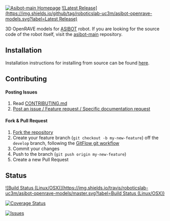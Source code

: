 [![Asibot-main Homepage](https://img.shields.io/badge/asibot-openrave-models-orange.svg)](http://robots.uc3m.es/dox-asibot-main) [![Latest Release](https://img.shields.io/github/tag/roboticslab-uc3m/asibot-openrave-models.svg?label=Latest Release)](https://github.com/roboticslab-uc3m/asibot-openrave-models/tags)

3D OpenRAVE models for [ASIBOT](http://robots.uc3m.es/dox-asibot-main) robot. If you are looking for the source code of the robot itself, visit the [asibot-main](https://github.com/roboticslab-uc3m/asibot-main) repository.

## Installation

Installation instructions for installing from source can be found [here](doc/asibot_openrave_models_install.md).

## Contributing

#### Posting Issues

1. Read [CONTRIBUTING.md](CONTRIBUTING.md)
2. [Post an issue / Feature request / Specific documentation request](https://github.com/roboticslab-uc3m/asibot-openrave-models/issues)

#### Fork & Pull Request

1. [Fork the repository](https://github.com/roboticslab-uc3m/asibot-openrave-models/fork)
2. Create your feature branch (`git checkout -b my-new-feature`) off the `develop` branch, following the [GitFlow git workflow](https://www.atlassian.com/git/tutorials/comparing-workflows/gitflow-workflow)
3. Commit your changes
4. Push to the branch (`git push origin my-new-feature`)
5. Create a new Pull Request

## Status

[![Build Status (Linux/OSX)](https://img.shields.io/travis/roboticslab-uc3m/asibot-openrave-models/master.svg?label=Build Status (Linux/OSX))](https://travis-ci.org/roboticslab-uc3m/asibot-openrave-models)

[![Coverage Status](https://coveralls.io/repos/roboticslab-uc3m/asibot-openrave-models/badge.svg)](https://coveralls.io/r/roboticslab-uc3m/asibot-openrave-models)

[![Issues](https://img.shields.io/github/issues/roboticslab-uc3m/asibot-openrave-models.svg?label=Issues)](https://github.com/roboticslab-uc3m/asibot-openrave-models/issues)

